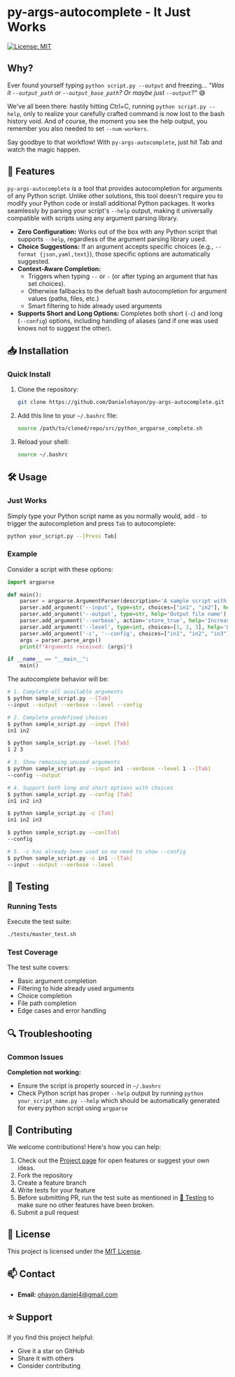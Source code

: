# py-args-autocomplete - It Just Works
[![License: MIT](https://img.shields.io/badge/License-MIT-blue.svg)](https://opensource.org/licenses/MIT)

## Why?
Ever found yourself typing `python script.py --output` and freezing... *"Was it `--output_path` or `--output_base_path`? Or maybe just `--output`?"* 😅

We've all been there: hastily hitting Ctrl+C, running `python script.py --help`, only to realize your carefully crafted command is now lost to the bash history void. And of course, the moment you see the help output, you remember you also needed to set `--num-workers`.

Say goodbye to that workflow! With `py-args-autocomplete`, just hit Tab and watch the magic happen. 


## 🚀 Features

`py-args-autocomplete` is a tool that provides autocompletion for arguments of any Python script. Unlike other solutions, this tool doesn't require you to modify your Python code or install additional Python packages. It works seamlessly by parsing your script's `--help` output, making it universally compatible with scripts using any argument parsing library.

- **Zero Configuration:** Works out of the box with any Python script that supports `--help`, regardless of the argument parsing library used.
- **Choice Suggestions:** If an argument accepts specific choices (e.g., `--format {json,yaml,text}`), those specific options are automatically suggested.
- **Context-Aware Completion:**
  - Triggers when typing `--` or `-` (or after typing an argument that has set choices).
  - Otherwise fallbacks to the defualt bash autocompletion for argument values (paths, files, etc.)
  - Smart filtering to hide already used arguments
- **Supports Short and Long Options:** Completes both short (`-c`) and long (`--config`) options, including handling of aliases (and if one was used knows not to suggest the other).

## 📥 Installation

### Quick Install
1. Clone the repository:
   ```bash
   git clone https://github.com/Danielohayon/py-args-autocomplete.git
   ```
2. Add this line to your `~/.bashrc` file:
   ```bash
   source /path/to/cloned/repo/src/python_argparse_complete.sh
   ```
3. Reload your shell:
   ```bash
   source ~/.bashrc
    ```

## 🛠 Usage

### Just Works
Simply type your Python script name as you normally would, add `-` to trigger the autocompletion and press `Tab` to autocomplete:
```bash
python your_script.py --[Press Tab]
```
### Example

Consider a script with these options:
```python
import argparse

def main():
    parser = argparse.ArgumentParser(description='A sample script with arguments.')
    parser.add_argument('--input', type=str, choices=["in1", "in2"], help='Input file name')
    parser.add_argument('--output', type=str, help='Output file name')
    parser.add_argument('--verbose', action='store_true', help='Increase output verbosity')
    parser.add_argument('--level', type=int, choices=[1, 2, 3], help='Level of operation')
    parser.add_argument('-c', '--config', choices=["in1", "in2", "in3"], help='Path to configuration file')
    args = parser.parse_args()
    print(f"Arguments received: {args}")

if __name__ == "__main__":
    main()
```


The autocomplete behavior will be:
```bash
# 1. Complete all available arguments
$ python sample_script.py --[Tab]
--input --output --verbose --level --config

# 2. Complete predefined choices
$ python sample_script.py --input [Tab]
in1 in2

$ python sample_script.py --level [Tab]
1 2 3

# 3. Show remaining unused arguments 
$ python sample_script.py --input in1 --verbose --level 1 --[Tab]
--config --output  

# 4. Support both long and short options with choices
$ python sample_script.py --config [Tab]
in1 in2 in3

$ python sample_script.py -c [Tab]
in1 in2 in3

$ python sample_script.py --con[Tab]
--config

# 5. -c has already been used so no need to show --config
$ python sample_script.py -c in1 --[Tab]
--input --output --verbose --level 
```

## 🧪 Testing

### Running Tests
Execute the test suite:
```bash
./tests/master_test.sh
```

### Test Coverage
The test suite covers:
- Basic argument completion
- Filtering to hide already used arguments
- Choice completion
- File path completion
- Edge cases and error handling

## 🔍 Troubleshooting

### Common Issues
**Completion not working:**
- Ensure the script is properly sourced in `~/.bashrc`
- Check Python script has proper `--help` output by running `python your_script_name.py --help` which should be automatically generated for every python script using `argparse`

## 🤝 Contributing

We welcome contributions! Here's how you can help:

1. Check out the [Project page](https://github.com/users/Danielohayon/projects/1) for open features or suggest your own ideas.
2. Fork the repository
3. Create a feature branch
4. Write tests for your feature
5. Before submitting PR, run the test suite as mentioned in [🧪 Testing](#-testing) to make sure no other features have been broken.
6. Submit a pull request

## 📄 License

This project is licensed under the [MIT License](LICENSE).

## 📫 Contact

- **Email:** [ohayon.daniel4@gmail.com](mailto:ohayon.daniel4@gmail.com)

## ⭐️ Support

If you find this project helpful:
- Give it a star on GitHub
- Share it with others
- Consider contributing



